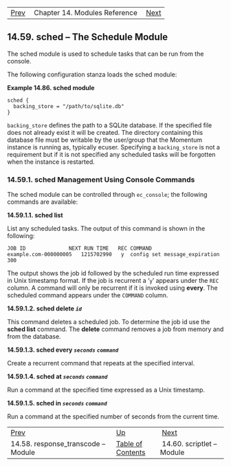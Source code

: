 |     |     |     |
| --- | --- | --- |
| [Prev](modules.response_transcode)  | Chapter 14. Modules Reference |  [Next](modules.scriptlet) |

## 14.59. sched – The Schedule Module

<a class="indexterm" name="idp21021504"></a>

The sched module is used to schedule tasks that can be run from the console.

The following configuration stanza loads the sched module:

<a name="example.sched.3"></a>

**Example 14.86. sched module**

```
sched {
  backing_store = "/path/to/sqlite.db"
}
```

`backing_store` defines the path to a SQLite database. If the specified file does not already exist it will be created. The directory containing this database file must be writable by the user/group that the Momentum instance is running as, typically ecuser. Specifying a `backing_store` is not a requirement but if it is not specified any scheduled tasks will be forgotten when the instance is restarted.

### 14.59.1. sched Management Using Console Commands

The sched module can be controlled through `ec_console`; the following commands are available:

**14.59.1.1. sched list**

List any scheduled tasks. The output of this command is shown in the following:

```
JOB ID        	    NEXT RUN TIME	REC	COMMAND
example.com-000000005	1215702990	 y	config set message_expiration 300
```

The output shows the job id followed by the scheduled run time expressed in Unix timestamp format. If the job is recurrent a ‘`y`’ appears under the `REC` column. A command will only be recurrent if it is invoked using **every**. The scheduled command appears under the `COMMAND` column.

**14.59.1.2. sched delete *`id`***

This command deletes a scheduled job. To determine the job id use the **sched list**      command. The **delete** command removes a job from memory and from the database.

**14.59.1.3. sched every *`seconds`* *`command`***

Create a recurrent command that repeats at the specified interval.

**14.59.1.4. sched at *`seconds`* *`command`***

Run a command at the specified time expressed as a Unix timestamp.

**14.59.1.5. sched in *`seconds`* *`command`***

Run a command at the specified number of seconds from the current time.


|     |     |     |
| --- | --- | --- |
| [Prev](modules.response_transcode)  | [Up](modules) |  [Next](modules.scriptlet) |
| 14.58. response_transcode – Module  | [Table of Contents](index) |  14.60. scriptlet – Module |
